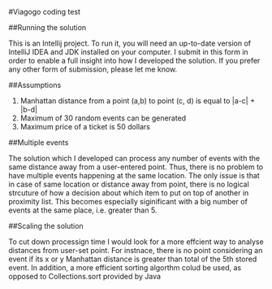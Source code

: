 #Viagogo coding test

##Running the solution

This is an Intellij project. To run it, you will need an up-to-date version of IntelliJ IDEA and JDK installed on your computer. 
I submit in this form in order to enable a full insight into how I developed the solution. 
If you prefer any other form of submission, please let me know.

##Assumptions

1. Manhattan distance from a point (a,b) to point (c, d) is equal to |a-c| + |b-d|
2. Maximum of 30 random events can be generated
3. Maximum price of a ticket is 50 dollars

##Multiple events

The solution which I developed can process any number of events with the same distance away from a user-entered point.
Thus, there is no problem to have multiple events happening at the same location.
The only issue is that in case of same location or distance away from point, there is no logical strcuture of how a decision about which item to put on top of another in proximity list.
This becomes especially siginificant with a big number of events at the same place, i.e. greater than 5.

##Scaling the solution

To cut down processign time I would look for a more effcient way to analyse distances from user-set point.
For instnace, there is no point considering an event if its x or y Manhattan distance is greater than total of the 5th stored event.
In addition, a more efficient sorting algorthm colud be used, as opposed to Collections.sort provided by Java

